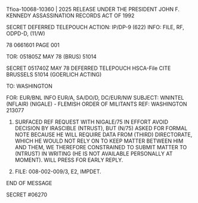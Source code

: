 Tfioa-10068-10360 | 2025 RELEASE UNDER THE PRESIDENT JOHN F. KENNEDY ASSASSINATION RECORDS ACT OF 1992

SECRET
DEFERRED TELEPOUCH
ACTION: IP/DP-9 (622) INFO: FILE, RF, ODPD-D, (11/W)

78 0661601 PAGE 001

TOR: 051805Z MAY 78 (BRUS) 51014

SECRET 051740Z MAY 78 DEFERRED TELEPOUCH HSCA-File
CITE BRUSSELS 51014 (GOERLICH ACTING)

TO: WASHINGTON

FOR: EUR/BNL INFO EUR/A, SA/DO/D, DC/EUR/NW
SUBJECT: WNINTEL (NFLAIR) (NIGALE) - FLEMISH ORDER OF MILITANTS
REF: WASHINGTON 213077

1. SURFACED REF REQUEST WITH NIGALE/75 IN EFFORT AVOID
DECISION BY IRASCIBLE (NTRUST), BUT (N/75) ASKED FOR FORMAL NOTE
BECAUSE HE WILL REQUIRE DATA FROM (THIRD) DIRECTORATE, WHICH
HE WOULD NOT RELY ON TO KEEP MATTER BETWEEN HIM AND THEM, WE
THEREFORE CONSTRAINED TO SUBMIT MATTER TO (NTRUST) IN WRITING (HE
IS NOT AVAILABLE PERSONALLY AT MOMENT). WILL PRESS FOR EARLY
REPLY.

2. FILE: 008-002-009/3, E2, IMPDET.

END OF MESSAGE

SECRET
#06270
